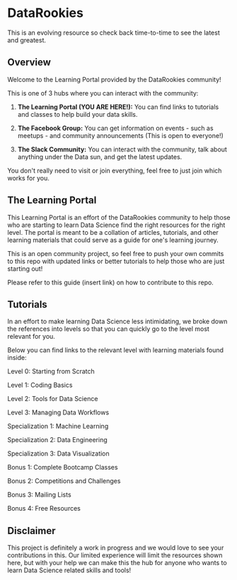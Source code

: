 # DataRookies
This is an evolving resource so check back time-to-time to see the latest and greatest.

## Overview

Welcome to the Learning Portal provided by the DataRookies community!  

This is one of 3 hubs where you can interact with the community:
1. **The Learning Portal (YOU ARE HERE!):** You can find links to tutorials and classes to help build your data skills.

2. **The Facebook Group:** You can get information on events - such as meetups - and community announcements (This is open to everyone!)

3. **The Slack Community:** You can interact with the community, talk about anything under the Data sun, and get the latest updates.

You don't really need to visit or join everything, feel free to just join which works for you.

## The Learning Portal

This Learning Portal is an effort of the DataRookies community to help those who are starting to learn Data Science find the right resources for the right level. The portal is meant to be a collation of articles, tutorials, and other learning materials that could serve as a guide for one's learning journey.

This is an open community project, so feel free to push your own commits to this repo with updated links or better tutorials to help those who are just starting out!

Please refer to this guide (insert link) on how to contribute to this repo.

## Tutorials

In an effort to make learning Data Science less intimidating, we broke down the references into levels so that you can quickly go to the level most relevant for you.

Below you can find links to the relevant level with learning materials found inside:

Level 0: Starting from Scratch

Level 1: Coding Basics 

Level 2: Tools for Data Science

Level 3: Managing Data Workflows

Specialization 1: Machine Learning

Specialization 2: Data Engineering

Specialization 3: Data Visualization

Bonus 1: Complete Bootcamp Classes

Bonus 2: Competitions and Challenges

Bonus 3: Mailing Lists 

Bonus 4: Free Resources

## Disclaimer

This project is definitely a work in progress and we would love to see your contributions in this. Our limited experience will limit the resources shown here, but with your help we can make this the hub for anyone who wants to learn Data Science related skills and tools!
